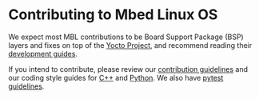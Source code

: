 # Contributing to Mbed Linux OS

We expect most MBL contributions to be Board Support Package (BSP) layers and fixes on top of the [Yocto Project](https://www.yoctoproject.org/), and recommend reading their [development guides](https://www.yoctoproject.org/docs/).

<!--missing: Some docs on a development environment and how you can work on bits and pieces-->

If you intend to contribute, please review our [contribution guidelines](../develop-mbl/contribution-guidelines.html) and our coding style guides for [C++](../develop-mbl/c-coding-style-guide.html) and [Python](../develop-mbl/python-coding-style-guide.html). We also have [pytest guidelines](../develop-mbl/pytest-in-mbl.html).
